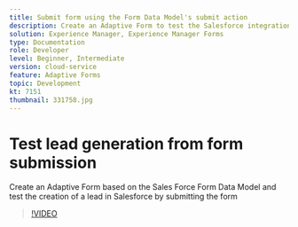 ```yaml
---
title: Submit form using the Form Data Model's submit action
description: Create an Adaptive Form to test the Salesforce integration by creating a Lead object on form submission
solution: Experience Manager, Experience Manager Forms
type: Documentation
role: Developer
level: Beginner, Intermediate
version: cloud-service
feature: Adaptive Forms
topic: Development
kt: 7151
thumbnail: 331758.jpg
---
```


# Test lead generation from form submission 

Create an Adaptive Form based on the Sales Force Form Data Model and test the creation of a lead in Salesforce by submitting the form

>[!VIDEO](https://video.tv.adobe.com/v/331758?quality=12&learn=on)
